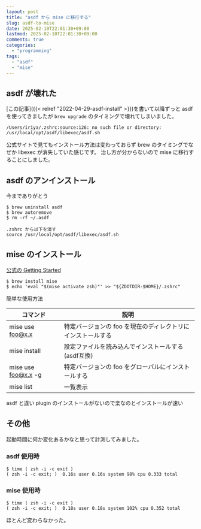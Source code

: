 ```yaml
---
layout: post
title: "asdf から mise に移行する"
slug: asdf-to-mise
date: 2025-02-10T22:01:30+09:00
lastmod: 2025-02-10T22:01:30+09:00
comments: true
categories:
  - "programming"
tags:
  - "asdf"
  - "mise"
---
```


## asdf が壊れた

[この記事]({{< relref "2022-04-29-asdf-install" >}})を書いて以降ずっと asdf を使ってきましたが `brew upgrade` のタイミングで壊れてしまいました。

```
/Users/iriya/.zshrc:source:126: no such file or directory: /usr/local/opt/asdf/libexec/asdf.sh
```

公式サイトで見てもインストール方法は変わっておらず brew のタイミングでなぜか libexec が消失していた感じです。
治し方が分からないので mise に移行することにしました。


## asdf のアンインストール

今までありがとう

```
$ brew uninstall asdf
$ brew autoremove
$ rm -rf ~/.asdf

.zshrc から以下を消す
source /usr/local/opt/asdf/libexec/asdf.sh
```


## mise のインストール

[公式の Getting Started](https://mise.jdx.dev/getting-started.html)

```
$ brew install mise
$ echo 'eval "$(mise activate zsh)"' >> "${ZDOTDIR-$HOME}/.zshrc"
```

簡単な使用方法

| コマンド | 説明 |
|----------|------|
| mise use foo@x.x | 特定バージョンの foo を現在のディレクトリにインストールする |
| mise install | 設定ファイルを読み込んでインストールする(asdf互換) |
| mise use foo@x.x -g | 特定バージョンの foo をグローバルにインストールする |
| mise list | 一覧表示 |

asdf と違い plugin のインストールがないので楽なのとインストールが速い


## その他

起動時間に何か変化あるかなと思って計測してみました。

### asdf 使用時
```
$ time ( zsh -i -c exit )
( zsh -i -c exit; )  0.16s user 0.16s system 98% cpu 0.333 total
```

### mise 使用時
```
$ time ( zsh -i -c exit )
( zsh -i -c exit; )  0.18s user 0.18s system 102% cpu 0.352 total
```

ほとんど変わらなかった。
